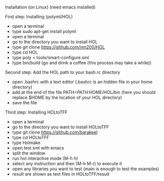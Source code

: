 Installation (on Linux) (need emacs installed)

First step: Installing (polyml/HOL)
- open a terminal
- type sudo apt-get install polyml
- open a terminal 
- go to the directory you want to install HOL
- type git clone https://github.com/mn200/HOL
- type cd HOL 
- type poly < tools/smart-configure.sml
- type bin/build (go and drink a coffee (this process may take a while))

Second step: Add the HOL path to your bash.rc directory 
- open .bashrc with a text editor
  (.bashrc is an hidden file in your home directory)
- add at the end of the file PATH=$PATH:$HOME/HOL/bin 
  (here you should replace $HOME by the location of your HOL directory) 
- save the file

Third step: Installing HOLtoTFF
- open a terminal 
- go to the directory you want to install HOLtoTFF
- type git clone https://github.com/barakeel
- type cd HOLtoTFF
- type Holmake
- open test.sml with emacs 
- split the window 
- run hol interactive mode (M-h h)
- select any instruction and then (M-h M-r) to execute it
- open any libraries you want to test
    (main is enough to test the examples)
 - result are shown as text files in HOLtoTFF/result 
